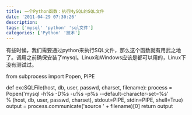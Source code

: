 ```yaml
---
title: 一个Python函数：执行MySQL的SQL文件
date: '2011-04-29 07:30:26'
description: 
tags: ['mysql' 'python' 'sql文件']
categories: ['Python' '技术']
---
```


有些时候，我们需要通过python来执行SQL文件，那么这个函数就有用武之地了。调用之前确保安装了mysql。Linux和Windows应该是都可以用的，Linux下没有测试过。

from subprocess import Popen, PIPE

def excSQLFile(host, db, user, passwd, charset, filename):
    process = Popen('mysql -h%s -D%s -u%s -p%s --default-character-set=%s' \
        % (host, db, user, passwd, charset),
        stdout=PIPE, stdin=PIPE, shell=True)
    output = process.communicate('source ' + filename)[0]
    return output
